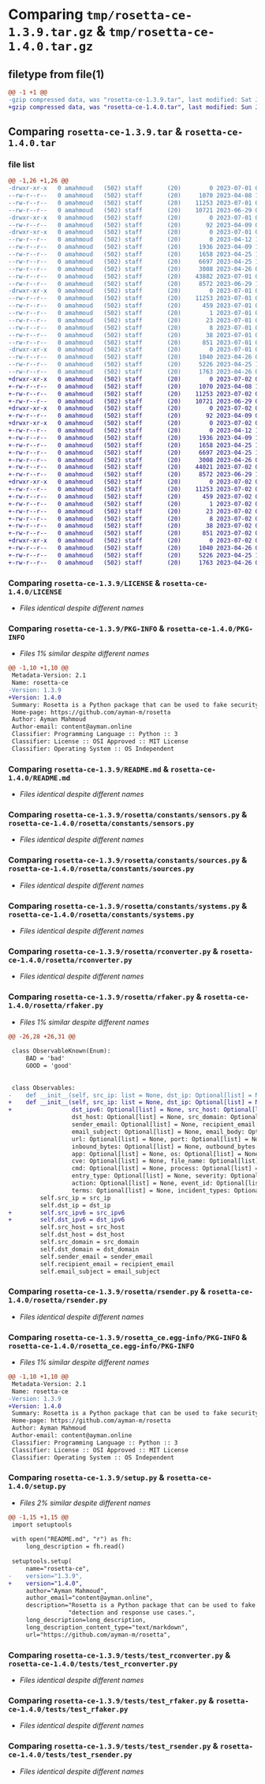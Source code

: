 # Comparing `tmp/rosetta-ce-1.3.9.tar.gz` & `tmp/rosetta-ce-1.4.0.tar.gz`

## filetype from file(1)

```diff
@@ -1 +1 @@
-gzip compressed data, was "rosetta-ce-1.3.9.tar", last modified: Sat Jul  1 06:47:16 2023, max compression
+gzip compressed data, was "rosetta-ce-1.4.0.tar", last modified: Sun Jul  2 08:56:40 2023, max compression
```

## Comparing `rosetta-ce-1.3.9.tar` & `rosetta-ce-1.4.0.tar`

### file list

```diff
@@ -1,26 +1,26 @@
-drwxr-xr-x   0 amahmoud   (502) staff       (20)        0 2023-07-01 06:47:16.806053 rosetta-ce-1.3.9/
--rw-r--r--   0 amahmoud   (502) staff       (20)     1070 2023-04-08 17:22:13.000000 rosetta-ce-1.3.9/LICENSE
--rw-r--r--   0 amahmoud   (502) staff       (20)    11253 2023-07-01 06:47:16.805736 rosetta-ce-1.3.9/PKG-INFO
--rw-r--r--   0 amahmoud   (502) staff       (20)    10721 2023-06-29 06:50:02.000000 rosetta-ce-1.3.9/README.md
-drwxr-xr-x   0 amahmoud   (502) staff       (20)        0 2023-07-01 06:47:16.799929 rosetta-ce-1.3.9/rosetta/
--rw-r--r--   0 amahmoud   (502) staff       (20)       92 2023-04-09 08:11:12.000000 rosetta-ce-1.3.9/rosetta/__init__.py
-drwxr-xr-x   0 amahmoud   (502) staff       (20)        0 2023-07-01 06:47:16.802029 rosetta-ce-1.3.9/rosetta/constants/
--rw-r--r--   0 amahmoud   (502) staff       (20)        0 2023-04-12 16:36:37.000000 rosetta-ce-1.3.9/rosetta/constants/__init__.py
--rw-r--r--   0 amahmoud   (502) staff       (20)     1936 2023-04-09 13:32:25.000000 rosetta-ce-1.3.9/rosetta/constants/sensors.py
--rw-r--r--   0 amahmoud   (502) staff       (20)     1658 2023-04-25 15:36:11.000000 rosetta-ce-1.3.9/rosetta/constants/sources.py
--rw-r--r--   0 amahmoud   (502) staff       (20)     6697 2023-04-25 15:36:11.000000 rosetta-ce-1.3.9/rosetta/constants/systems.py
--rw-r--r--   0 amahmoud   (502) staff       (20)     3008 2023-04-26 09:01:43.000000 rosetta-ce-1.3.9/rosetta/rconverter.py
--rw-r--r--   0 amahmoud   (502) staff       (20)    43882 2023-07-01 06:45:41.000000 rosetta-ce-1.3.9/rosetta/rfaker.py
--rw-r--r--   0 amahmoud   (502) staff       (20)     8572 2023-06-29 15:55:20.000000 rosetta-ce-1.3.9/rosetta/rsender.py
-drwxr-xr-x   0 amahmoud   (502) staff       (20)        0 2023-07-01 06:47:16.803809 rosetta-ce-1.3.9/rosetta_ce.egg-info/
--rw-r--r--   0 amahmoud   (502) staff       (20)    11253 2023-07-01 06:47:16.000000 rosetta-ce-1.3.9/rosetta_ce.egg-info/PKG-INFO
--rw-r--r--   0 amahmoud   (502) staff       (20)      459 2023-07-01 06:47:16.000000 rosetta-ce-1.3.9/rosetta_ce.egg-info/SOURCES.txt
--rw-r--r--   0 amahmoud   (502) staff       (20)        1 2023-07-01 06:47:16.000000 rosetta-ce-1.3.9/rosetta_ce.egg-info/dependency_links.txt
--rw-r--r--   0 amahmoud   (502) staff       (20)       23 2023-07-01 06:47:16.000000 rosetta-ce-1.3.9/rosetta_ce.egg-info/requires.txt
--rw-r--r--   0 amahmoud   (502) staff       (20)        8 2023-07-01 06:47:16.000000 rosetta-ce-1.3.9/rosetta_ce.egg-info/top_level.txt
--rw-r--r--   0 amahmoud   (502) staff       (20)       38 2023-07-01 06:47:16.806090 rosetta-ce-1.3.9/setup.cfg
--rw-r--r--   0 amahmoud   (502) staff       (20)      851 2023-07-01 06:45:54.000000 rosetta-ce-1.3.9/setup.py
-drwxr-xr-x   0 amahmoud   (502) staff       (20)        0 2023-07-01 06:47:16.805261 rosetta-ce-1.3.9/tests/
--rw-r--r--   0 amahmoud   (502) staff       (20)     1040 2023-04-26 09:01:43.000000 rosetta-ce-1.3.9/tests/test_rconverter.py
--rw-r--r--   0 amahmoud   (502) staff       (20)     5226 2023-04-25 15:36:11.000000 rosetta-ce-1.3.9/tests/test_rfaker.py
--rw-r--r--   0 amahmoud   (502) staff       (20)     1763 2023-04-26 09:02:44.000000 rosetta-ce-1.3.9/tests/test_rsender.py
+drwxr-xr-x   0 amahmoud   (502) staff       (20)        0 2023-07-02 08:56:40.185110 rosetta-ce-1.4.0/
+-rw-r--r--   0 amahmoud   (502) staff       (20)     1070 2023-04-08 17:22:13.000000 rosetta-ce-1.4.0/LICENSE
+-rw-r--r--   0 amahmoud   (502) staff       (20)    11253 2023-07-02 08:56:40.184771 rosetta-ce-1.4.0/PKG-INFO
+-rw-r--r--   0 amahmoud   (502) staff       (20)    10721 2023-06-29 06:50:02.000000 rosetta-ce-1.4.0/README.md
+drwxr-xr-x   0 amahmoud   (502) staff       (20)        0 2023-07-02 08:56:40.178525 rosetta-ce-1.4.0/rosetta/
+-rw-r--r--   0 amahmoud   (502) staff       (20)       92 2023-04-09 08:11:12.000000 rosetta-ce-1.4.0/rosetta/__init__.py
+drwxr-xr-x   0 amahmoud   (502) staff       (20)        0 2023-07-02 08:56:40.180637 rosetta-ce-1.4.0/rosetta/constants/
+-rw-r--r--   0 amahmoud   (502) staff       (20)        0 2023-04-12 16:36:37.000000 rosetta-ce-1.4.0/rosetta/constants/__init__.py
+-rw-r--r--   0 amahmoud   (502) staff       (20)     1936 2023-04-09 13:32:25.000000 rosetta-ce-1.4.0/rosetta/constants/sensors.py
+-rw-r--r--   0 amahmoud   (502) staff       (20)     1658 2023-04-25 15:36:11.000000 rosetta-ce-1.4.0/rosetta/constants/sources.py
+-rw-r--r--   0 amahmoud   (502) staff       (20)     6697 2023-04-25 15:36:11.000000 rosetta-ce-1.4.0/rosetta/constants/systems.py
+-rw-r--r--   0 amahmoud   (502) staff       (20)     3008 2023-04-26 09:01:43.000000 rosetta-ce-1.4.0/rosetta/rconverter.py
+-rw-r--r--   0 amahmoud   (502) staff       (20)    44021 2023-07-02 08:53:18.000000 rosetta-ce-1.4.0/rosetta/rfaker.py
+-rw-r--r--   0 amahmoud   (502) staff       (20)     8572 2023-06-29 15:55:20.000000 rosetta-ce-1.4.0/rosetta/rsender.py
+drwxr-xr-x   0 amahmoud   (502) staff       (20)        0 2023-07-02 08:56:40.182829 rosetta-ce-1.4.0/rosetta_ce.egg-info/
+-rw-r--r--   0 amahmoud   (502) staff       (20)    11253 2023-07-02 08:56:40.000000 rosetta-ce-1.4.0/rosetta_ce.egg-info/PKG-INFO
+-rw-r--r--   0 amahmoud   (502) staff       (20)      459 2023-07-02 08:56:40.000000 rosetta-ce-1.4.0/rosetta_ce.egg-info/SOURCES.txt
+-rw-r--r--   0 amahmoud   (502) staff       (20)        1 2023-07-02 08:56:40.000000 rosetta-ce-1.4.0/rosetta_ce.egg-info/dependency_links.txt
+-rw-r--r--   0 amahmoud   (502) staff       (20)       23 2023-07-02 08:56:40.000000 rosetta-ce-1.4.0/rosetta_ce.egg-info/requires.txt
+-rw-r--r--   0 amahmoud   (502) staff       (20)        8 2023-07-02 08:56:40.000000 rosetta-ce-1.4.0/rosetta_ce.egg-info/top_level.txt
+-rw-r--r--   0 amahmoud   (502) staff       (20)       38 2023-07-02 08:56:40.185148 rosetta-ce-1.4.0/setup.cfg
+-rw-r--r--   0 amahmoud   (502) staff       (20)      851 2023-07-02 08:56:13.000000 rosetta-ce-1.4.0/setup.py
+drwxr-xr-x   0 amahmoud   (502) staff       (20)        0 2023-07-02 08:56:40.184269 rosetta-ce-1.4.0/tests/
+-rw-r--r--   0 amahmoud   (502) staff       (20)     1040 2023-04-26 09:01:43.000000 rosetta-ce-1.4.0/tests/test_rconverter.py
+-rw-r--r--   0 amahmoud   (502) staff       (20)     5226 2023-04-25 15:36:11.000000 rosetta-ce-1.4.0/tests/test_rfaker.py
+-rw-r--r--   0 amahmoud   (502) staff       (20)     1763 2023-04-26 09:02:44.000000 rosetta-ce-1.4.0/tests/test_rsender.py
```

### Comparing `rosetta-ce-1.3.9/LICENSE` & `rosetta-ce-1.4.0/LICENSE`

 * *Files identical despite different names*

### Comparing `rosetta-ce-1.3.9/PKG-INFO` & `rosetta-ce-1.4.0/PKG-INFO`

 * *Files 1% similar despite different names*

```diff
@@ -1,10 +1,10 @@
 Metadata-Version: 2.1
 Name: rosetta-ce
-Version: 1.3.9
+Version: 1.4.0
 Summary: Rosetta is a Python package that can be used to fake security logs and alerts for testing different detection and response use cases.
 Home-page: https://github.com/ayman-m/rosetta
 Author: Ayman Mahmoud
 Author-email: content@ayman.online
 Classifier: Programming Language :: Python :: 3
 Classifier: License :: OSI Approved :: MIT License
 Classifier: Operating System :: OS Independent
```

### Comparing `rosetta-ce-1.3.9/README.md` & `rosetta-ce-1.4.0/README.md`

 * *Files identical despite different names*

### Comparing `rosetta-ce-1.3.9/rosetta/constants/sensors.py` & `rosetta-ce-1.4.0/rosetta/constants/sensors.py`

 * *Files identical despite different names*

### Comparing `rosetta-ce-1.3.9/rosetta/constants/sources.py` & `rosetta-ce-1.4.0/rosetta/constants/sources.py`

 * *Files identical despite different names*

### Comparing `rosetta-ce-1.3.9/rosetta/constants/systems.py` & `rosetta-ce-1.4.0/rosetta/constants/systems.py`

 * *Files identical despite different names*

### Comparing `rosetta-ce-1.3.9/rosetta/rconverter.py` & `rosetta-ce-1.4.0/rosetta/rconverter.py`

 * *Files identical despite different names*

### Comparing `rosetta-ce-1.3.9/rosetta/rfaker.py` & `rosetta-ce-1.4.0/rosetta/rfaker.py`

 * *Files 1% similar despite different names*

```diff
@@ -26,28 +26,31 @@
 
 class ObservableKnown(Enum):
     BAD = 'bad'
     GOOD = 'good'
 
 
 class Observables:
-    def __init__(self, src_ip: list = None, dst_ip: Optional[list] = None, src_host: Optional[list] = None,
+    def __init__(self, src_ip: list = None, dst_ip: Optional[list] = None, src_ipv6: list = None,
+                 dst_ipv6: Optional[list] = None, src_host: Optional[list] = None,
                  dst_host: Optional[list] = None, src_domain: Optional[list] = None, dst_domain: Optional[list] = None,
                  sender_email: Optional[list] = None, recipient_email: Optional[list] = None,
                  email_subject: Optional[list] = None, email_body: Optional[list] = None,
                  url: Optional[list] = None, port: Optional[list] = None, protocol: Optional[list] = None,
                  inbound_bytes: Optional[list] = None, outbound_bytes: Optional[list] = None,
                  app: Optional[list] = None, os: Optional[list] = None, user: Optional[list] = None,
                  cve: Optional[list] = None, file_name: Optional[list] = None, file_hash: Optional[list] = None,
                  cmd: Optional[list] = None, process: Optional[list] = None, technique: Optional[list] = None,
                  entry_type: Optional[list] = None, severity: Optional[list] = None, sensor: Optional[list] = None,
                  action: Optional[list] = None, event_id: Optional[list] = None, error_code: Optional[list] = None,
                  terms: Optional[list] = None, incident_types: Optional[list] = None, analysts: Optional[list] = None):
         self.src_ip = src_ip
         self.dst_ip = dst_ip
+        self.src_ipv6 = src_ipv6
+        self.dst_ipv6 = dst_ipv6
         self.src_host = src_host
         self.dst_host = dst_host
         self.src_domain = src_domain
         self.dst_domain = dst_domain
         self.sender_email = sender_email
         self.recipient_email = recipient_email
         self.email_subject = email_subject
```

### Comparing `rosetta-ce-1.3.9/rosetta/rsender.py` & `rosetta-ce-1.4.0/rosetta/rsender.py`

 * *Files identical despite different names*

### Comparing `rosetta-ce-1.3.9/rosetta_ce.egg-info/PKG-INFO` & `rosetta-ce-1.4.0/rosetta_ce.egg-info/PKG-INFO`

 * *Files 1% similar despite different names*

```diff
@@ -1,10 +1,10 @@
 Metadata-Version: 2.1
 Name: rosetta-ce
-Version: 1.3.9
+Version: 1.4.0
 Summary: Rosetta is a Python package that can be used to fake security logs and alerts for testing different detection and response use cases.
 Home-page: https://github.com/ayman-m/rosetta
 Author: Ayman Mahmoud
 Author-email: content@ayman.online
 Classifier: Programming Language :: Python :: 3
 Classifier: License :: OSI Approved :: MIT License
 Classifier: Operating System :: OS Independent
```

### Comparing `rosetta-ce-1.3.9/setup.py` & `rosetta-ce-1.4.0/setup.py`

 * *Files 2% similar despite different names*

```diff
@@ -1,15 +1,15 @@
 import setuptools
 
 with open("README.md", "r") as fh:
     long_description = fh.read()
 
 setuptools.setup(
     name="rosetta-ce",
-    version="1.3.9",
+    version="1.4.0",
     author="Ayman Mahmoud",
     author_email="content@ayman.online",
     description="Rosetta is a Python package that can be used to fake security logs and alerts for testing different "
                 "detection and response use cases.",
     long_description=long_description,
     long_description_content_type="text/markdown",
     url="https://github.com/ayman-m/rosetta",
```

### Comparing `rosetta-ce-1.3.9/tests/test_rconverter.py` & `rosetta-ce-1.4.0/tests/test_rconverter.py`

 * *Files identical despite different names*

### Comparing `rosetta-ce-1.3.9/tests/test_rfaker.py` & `rosetta-ce-1.4.0/tests/test_rfaker.py`

 * *Files identical despite different names*

### Comparing `rosetta-ce-1.3.9/tests/test_rsender.py` & `rosetta-ce-1.4.0/tests/test_rsender.py`

 * *Files identical despite different names*

